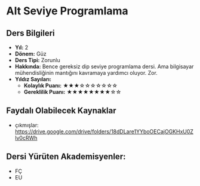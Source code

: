 # Alt Seviye Programlama

## Ders Bilgileri

- **Yıl:** 2
- **Dönem:** Güz
- **Ders Tipi:** Zorunlu
- **Hakkında:** Bence gereksiz dip seviye programlama dersi. Ama bilgisayar mühendisliğinin mantığını kavramaya yardımcı oluyor. Zor.
- **Yıldız Sayıları:**
  - **Kolaylık Puanı:** ★★★☆☆☆☆☆☆☆
  - **Gereklilik Puanı:** ★★★★★★★★☆☆


## Faydalı Olabilecek Kaynaklar

- çıkmışlar: https://drive.google.com/drive/folders/18dDLare1YYboOECajOGKHxU0Zlv0cRWh

## Dersi Yürüten Akademisyenler:
- FÇ
- EU
